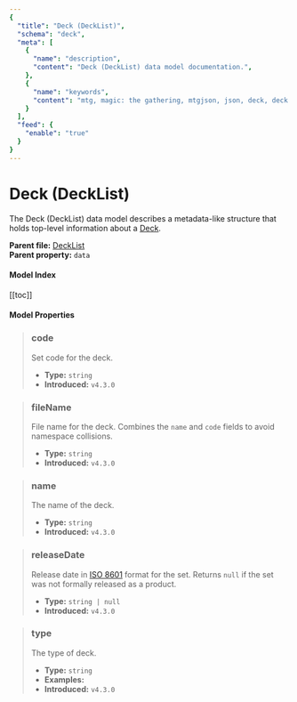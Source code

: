 ```yaml
---
{
  "title": "Deck (DeckList)",
  "schema": "deck",
  "meta": [
    {
      "name": "description",
      "content": "Deck (DeckList) data model documentation.",
    },
    {
      "name": "keywords",
      "content": "mtg, magic: the gathering, mtgjson, json, deck, deck (decklist)",
    }
  ],
  "feed": {
    "enable": "true"
  }
}
---
```


# Deck (DeckList)

The Deck (DeckList) data model describes a metadata-like structure that holds top-level information about a [Deck](../deck/).

**Parent file:** [DeckList](../../api/v5/DeckList.json.zip)  
**Parent property:** `data`

#### Model Index

<PropertyToggler/>

[[toc]]

#### Model Properties

> ### code
> Set code for the deck.
>
> - **Type:** `string`
> - **Introduced:** `v4.3.0`

> ### fileName
> File name for the deck. Combines the `name` and `code` fields to avoid namespace collisions.  
>
> - **Type:** `string`  
> - **Introduced:** `v4.3.0`  

> ### name
> The name of the deck.
>
> - **Type:** `string`
> - **Introduced:** `v4.3.0`

> ### releaseDate
> Release date in [ISO 8601](https://www.iso.org/iso-8601-date-and-time-format.html) format for the set. Returns `null` if the set was not formally released as a product.
>
> - **Type:** `string | null`
> - **Introduced:** `v4.3.0`

> ### type
> The type of deck.
>
> - **Type:** `string`
> - **Examples:** <ExampleField :type='"type"'/>
> - **Introduced:** `v4.3.0`


